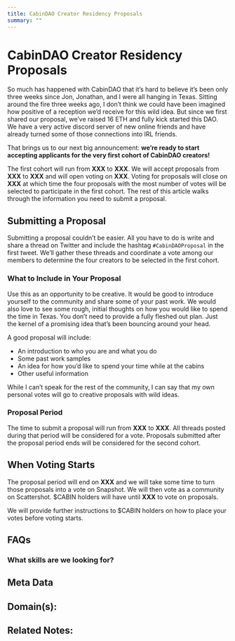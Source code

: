 ```yaml
---
title: CabinDAO Creator Residency Proposals
summary: ""
---
```


# CabinDAO Creator Residency Proposals

So much has happened with CabinDAO that it’s hard to believe it’s been only three weeks since Jon, Jonathan, and I were all hanging in Texas. Sitting around the fire three weeks ago, I don’t think we could have been imagined how positive of a reception we’d receive for this wild idea. But since we first shared our proposal, we’ve raised 16 ETH and fully kick started this DAO. We have a very active discord server of new online friends and have already turned some of those connections into IRL friends.

That brings us to our next big announcement: **we’re ready to start accepting applicants for the very first cohort of CabinDAO creators!**

The first cohort will run from **XXX** to **XXX**. We will accept proposals from **XXX** to **XXX** and will open voting on **XXX**. Voting for proposals will close on **XXX** at which time the four proposals with the most number of votes will be selected to participate in the first cohort. The rest of this article walks through the information you need to submit a proposal.

## Submitting a Proposal

Submitting a proposal couldn’t be easier. All you have to do is write and share a thread on Twitter and include the hashtag `#CabinDAOProposal` in the first tweet. We’ll gather these threads and coordinate a vote among our members to determine the four creators to be selected in the first cohort.

### What to Include in Your Proposal

Use this as an opportunity to be creative. It would be good to introduce yourself to the community and share some of your past work. We would also love to see some rough, initial thoughts on how you would like to spend the time in Texas. You don’t need to provide a fully fleshed out plan. Just the kernel of a promising idea that’s been bouncing around your head.

A good proposal will include:
- An introduction to who you are and what you do
- Some past work samples
- An idea for how you’d like to spend your time while at the cabins
- Other useful information

While I can’t speak for the rest of the community, I can say that my own personal votes will go to creative proposals with wild ideas.

### Proposal Period

The time to submit a proposal will run from **XXX** to **XXX**. All threads posted during that period will be considered for a vote. Proposals submitted after the proposal period ends will be considered for the second cohort. 

## When Voting Starts

The proposal period will end on **XXX** and we will take some time to turn those proposals into a vote on Snapshot. We will then vote as a community on Scattershot. $CABIN holders will have until **XXX** to vote on proposals. 

We will provide further instructions to $CABIN holders on how to place your votes before voting starts. 

## FAQs

### What skills are we looking for?

## Meta Data

**Domain(s):**
- 

**Related Notes:**
- 
